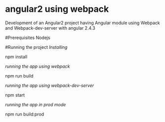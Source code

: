 # angular2 using webpack
Development of an Angular2 project having Angular module using Webpack and Webpack-dev-server with angular 2.4.3

#Prerequisites
Nodejs

#Running the project
*Installing*

npm install

*running the app using webpack*

npm run build

*running the app using webpack-dev-server*

npm start

*running the app in prod mode*

npm run build:prod
